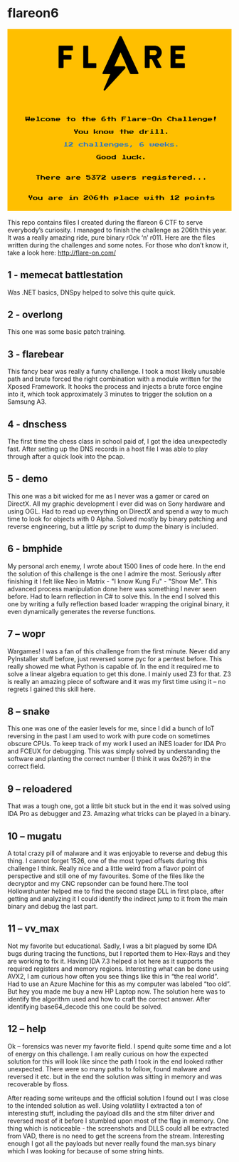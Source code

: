# flareon6 

![Win!](/done.PNG)

This repo contains files I created during the flareon 6 CTF to serve everybody’s curiosity. I managed to finish the challenge as 206th this year. It was a really amazing ride, pure binary r0ck ‘n’ r011. Here are the files written during the challenges and some notes.
For those who don’t know it, take a look here:
http://flare-on.com/

## 1 - memecat battlestation
Was .NET basics, DNSpy helped to solve this quite quick.

## 2 - overlong
This one was some basic patch training.

## 3 - flarebear
This fancy bear was really a funny challenge. I took a most likely unusable path and brute forced the right combination with a module written for the Xposed Framework. It hooks the process and injects a brute force engine into it, which took approximately 3 minutes to trigger the solution on a Samsung A3.

## 4 - dnschess
The first time the chess class in school paid of, I got the idea unexpectedly fast. After setting up the DNS records in a host file I was able to play through after a quick look into the pcap.

## 5 - demo
This one was a bit wicked for me as I never was a gamer or cared on DirectX. All my graphic development I ever did was on Sony hardware and using OGL. Had to read up everything on DirectX and spend a way to much time to look for objects with 0 Alpha. Solved mostly by binary patching and reverse engineering, but a little py script to dump the binary is included.

## 6 - bmphide
My personal arch enemy, I wrote about 1500 lines of code here. In the end the solution of this challenge is the one I admire the most. Seriously after finishing it I felt like Neo in Matrix - "I know Kung Fu" - "Show Me". This advanced process manipulation done here was something I never seen before. Had to learn reflection in C# to solve this. In the end I solved this one by writing a fully reflection based loader wrapping the original binary, it even dynamically generates the reverse functions.

## 7 – wopr
Wargames! I was a fan of this challenge from the first minute. Never did any PyInstaller stuff before, just reversed some pyc for a pentest before. This really showed me what Python is capable of. In the end it required me to solve a linear algebra equation to get this done. I mainly used Z3 for that. Z3 is really an amazing piece of software and it was my first time using it – no regrets I gained this skill here.

## 8 – snake
This one was one of the easier levels for me, since I did a bunch of IoT reversing in the past I am used to work with pure code on sometimes obscure CPUs. To keep track of my work I used an iNES loader for IDA Pro and FCEUX for debugging. This was simply solved by understanding the software and planting the correct number (I think it was 0x26?) in the correct field.

## 9 – reloadered
That was a tough one, got a little bit stuck but in the end it was solved using IDA Pro as debugger and Z3. Amazing what tricks can be played in a binary.

## 10 – mugatu 
A total crazy pill of malware and it was enjoyable to reverse and debug this thing. I cannot forget 1526, one of the most typed offsets during this challenge I think. Really nice and a little weird from a flavor point of perspective and still one of my favourites. Some of the files like the decryptor and my CNC repsonder can be found here.The tool Hollowshunter helped me to find the second stage DLL in first place, after getting and analyzing it I could identify the indirect jump to it from the main binary and debug the last part.

## 11 – vv_max
Not my favorite but educational. Sadly, I was a bit plagued by some IDA bugs during tracing the functions, but I reported them to Hex-Rays and they are working to fix it. Having IDA 7.3 helped a lot here as it supports the required registers and memory regions. Interesting what can be done using AVX2, I am curious how often you see things like this in “the real world”. Had to use an Azure Machine for this as my computer was labeled “too old”. But hey you made me buy a new HP Laptop now. The solution here was to identify the algorithm used and how to craft the correct answer. After identifying base64_decode this one could be solved.

## 12 – help
Ok – forensics was never my favorite field. I spend quite some time and a lot of energy on this challenge. I am really curious on how the expected solution for this will look like since the path I took in the end looked rather unexpected. There were so many paths to follow, found malware and reversed it etc. but in the end the solution was sitting in memory and was recoverable by floss.

After reading some writeups and the official solution I found out I was close to the intended solution as well. Using volatility I extracted a ton of interesting stuff, including the payload dlls and the stm filter driver and reversed most of it before I stumbled upon most of the flag in memory. One thing which is noticeable - the screenshots and DLLS could all be extracted from VAD, there is no need to get the screens from the stream. Interesting enough I got all the payloads but never really found the man.sys binary which I was looking for because of some string hints.
